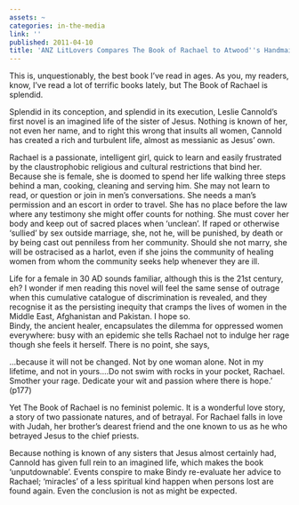```yaml
---
assets: ~
categories: in-the-media
link: ''
published: 2011-04-10
title: 'ANZ LitLovers Compares The Book of Rachael to Atwood''s Handmaid''s Tale '
---
```

This is, unquestionably, the best book I’ve read in ages.  As you, my readers, know, I’ve read a lot of terrific books lately, but The Book of Rachael  is splendid.

Splendid in its conception, and splendid in its execution, Leslie Cannold’s first novel is an imagined life of the sister of Jesus.  Nothing is known of her, not even her name, and to right this wrong that insults all women, Cannold has created a rich and turbulent life, almost as messianic as Jesus’ own.

Rachael is a passionate, intelligent girl, quick to learn and easily frustrated by the claustrophobic religious and cultural restrictions that bind her.   Because she is female, she is doomed to spend her life walking three steps behind a man, cooking, cleaning and serving him.  She may not learn to read, or question or join in men’s conversations.  She needs a man’s permission and an escort in order to travel.  She has no place before the law where any testimony she might offer counts for nothing.  She must cover her body and keep out of sacred places when ‘unclean’.   If raped or otherwise ‘sullied’ by sex outside marriage, she, not he, will be punished, by death or by being cast out penniless from her community.  Should she not marry, she will be ostracised as a harlot, even if she joins the community of healing women from whom the community seeks help whenever they are ill.

Life for a female in 30 AD sounds familiar, although this is the 21st century, eh?  I wonder if men reading this novel will feel the same sense of outrage when this cumulative catalogue of discrimination is revealed, and they recognise it as the persisting inequity that cramps the lives of women in the Middle East, Afghanistan and Pakistan.  I hope so.    
Bindy, the ancient healer, encapsulates the dilemma for oppressed women everywhere: busy with an epidemic she tells Rachael not to indulge her rage though she feels it herself.  There is no point, she says,

 …because it will not be changed.  Not by one woman alone.  Not in my lifetime, and not in yours….Do not swim with rocks in your pocket, Rachael.  Smother your rage.  Dedicate your wit and passion where there is hope.’ (p177)

Yet The Book of Rachael is no feminist polemic.  It is a wonderful love story, a story of two passionate natures, and of betrayal.  For Rachael falls in love with Judah, her brother’s dearest friend and the one known to us as he who betrayed Jesus to the chief priests.

Because nothing is known of any sisters that Jesus almost certainly had, Cannold has given full rein to an imagined life, which makes the book ‘unputdownable’.  Events conspire to make Bindy re-evaluate her advice to Rachael; ‘miracles’ of a less spiritual kind happen when persons lost are found again.  Even the conclusion is not as might be expected. 